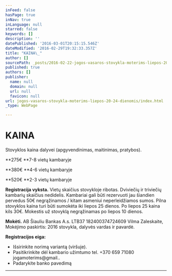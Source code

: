 ```yaml
---
inFeed: false
hasPage: true
inNav: true
inLanguage: null
starred: false
keywords: []
description: ''
datePublished: '2016-03-01T20:15:15.546Z'
dateModified: '2016-02-29T19:32:33.357Z'
title: "KAINA\_"
author: []
sourcePath: _posts/2016-02-22-jogos-vasaros-stovykla-moterims-liepos-20-24-dienomis.md
published: true
authors: []
publisher:
  name: null
  domain: null
  url: null
  favicon: null
url: jogos-vasaros-stovykla-moterims-liepos-20-24-dienomis/index.html
_type: WebPage

---
```

# KAINA 

Stovyklos kaina dalyvei (apgyvendinimas, maitinimas, pratybos).

**275€   **7-8 vietų kambaryje 

**380€   **4-6 vietų kambaryje 

**520€   **2-3 vietų kambaryje 

**Registracija vyksta.** Vietų skaičius stovykloje ribotas. Dviviečių ir triviečių kambarių skaičius  nedidelis. Kambariai gali būti rezervuoti jau šiandien pervedus 50€ negrąžinamos / kitam asmeniui neperleidžiamos sumos. Pilna stovyklos kaina turi būti sumokėta iki liepos 25 dienos. Po liepos 25 kaina kils 30€. Mokestis už stovyklą negrąžinamas po liepos 10 dienos. 

**Mokėti.** AB Šiauliu Bankas A.s. LTB37 182400374724609 Vilma Zaleskaite, Mokėjimo paskirtis: 2016 stovykla, dalyvės vardas ir pavardė.

**Registracijos eiga:**

* Išsirinkite norimą variantą (viršuje).
* Pasitikrinkite dėl kambario užimtumo tel. +370 659 71080 jogamoterims@gmail..
* Padarykite banko pavedimą 

****